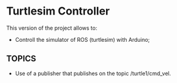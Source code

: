 # Turtlesim Controller

This version of the project allows to:

- Controll the simulator of ROS (turtlesim) with Arduino;

## TOPICS

 - Use of a publisher that publishes on the topic /turtle1/cmd_vel.
